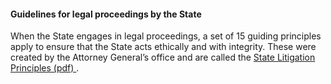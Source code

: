 ####  Guidelines for legal proceedings by the State

When the State engages in legal proceedings, a set of 15 guiding principles
apply to ensure that the State acts ethically and with integrity. These were
created by the Attorney General’s office and are called the [ State Litigation
Principles (pdf)
](https://www.gov.ie/pdf/?file=https://assets.gov.ie/261411/d915cfb8-2344-48a0-ae06-0f3c83216847.pdf#page=null)
.
